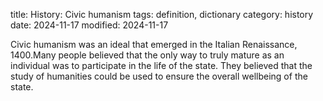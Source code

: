 title: History: Civic humanism
tags: definition, dictionary
category: history
date: 2024-11-17
modified: 2024-11-17


Civic humanism was an ideal that emerged in
 the Italian Renaissance, 1400.Many people believed that
 the only way to truly mature as an individual was to participate in
 the life of the state. They believed that the study of humanities
 could be used to ensure the overall wellbeing of the state.





